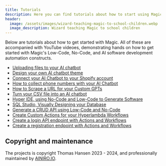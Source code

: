 ```yaml
---
title: Tutorials
description: Here you can find tutorials about how to start using Magic on your own. Most of these are hands on, allowing you to experiement for yourself.
header:
  image: /assets/images/wizard-teaching-magic-to-school-children.webp
  image_description: Wizard teaching Magic to school children
---
```


Below are tutorials about how to get started with Magic. All of these are accompanied with YouTube videoes, demonstrating hands on how to get started with Magic's Low-Code, No-Code, and AI software development automation constructs.

* [Uploading files to your AI chatbot](https://ainiro.io/blog/uploading-files-to-your-ai-chatbot)
* [Design your own AI chatbot theme](https://ainiro.io/blog/design-your-own-chatgpt-chatbot)
* [Connect your AI Chatbot to your Shopify account](https://ainiro.io/blog/how-to-connect-your-ai-chatbot-to-shopify)
* [How to collect phone numbers with your AI Chatbot](https://ainiro.io/blog/how-to-capture-phone-numbers-with-your-ai-chatbot)
* [How to Scrape a URL for your Custom GPTs](https://ainiro.io/blog/how-to-scrape-a-url-for-your-custom-gpts)
* [Turn your CSV file into an AI chatbot](https://ainiro.io/blog/turn-your-csv-file-into-an-ai-chatbot)
* [Hyper IDE, using No-Code and Low-Code to Generate Software](https://ainiro.io/blog/hyper-ide-using-no-code-and-no-code-to-generate-software)
* [SQL Studio, Visually Designing your Database](https://ainiro.io/blog/sql-studio-visually-designing-your-database)
* [Generate a CRUD API using Low-Code and No-Code](https://ainiro.io/blog/generate-a-crud-api-using-low-code-and-no-code)
* [Create Custom Actions for your Hyperlambda Workflows](https://ainiro.io/blog/create-custom-actions-for-your-hyperlambda-workflows)
* [Create a login API endpoint with Actions and Workflows](https://ainiro.io/blog/create-a-login-api-endpoint-in-4-minutes)
* [Create a registration endpoint with Actions and Workflows](https://ainiro.io/blog/create-a-registration-api-in-15-minutes)


## Copyright and maintenance

The projects is copyright Thomas Hansen 2023 - 2024, and professionally maintained by [AINIRO.IO](https://ainiro.io).
